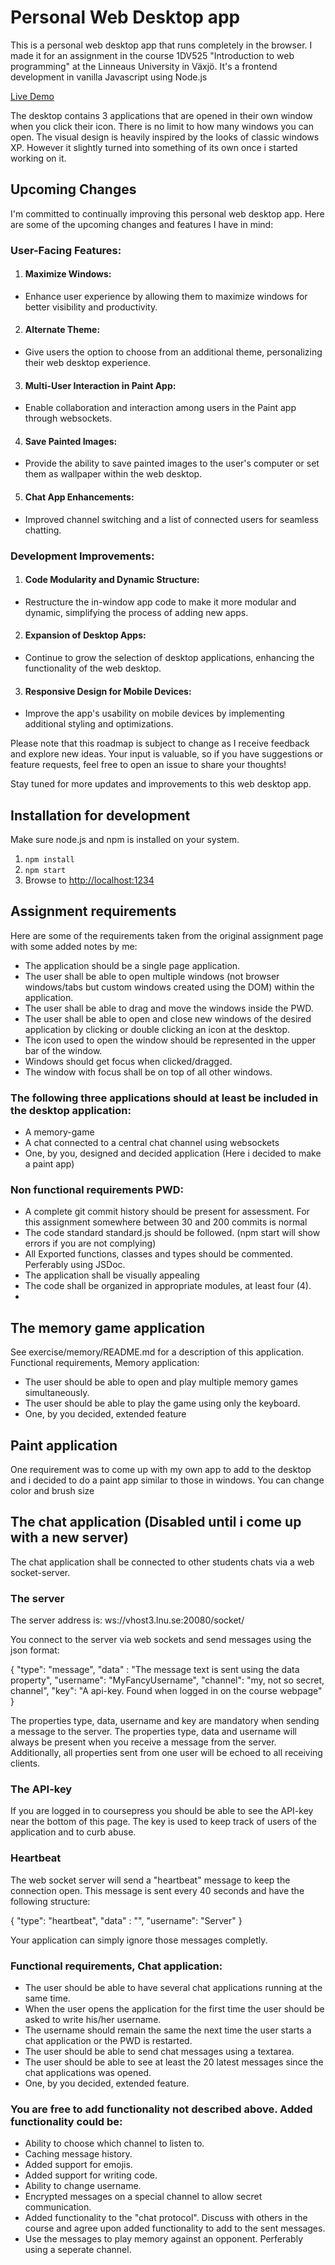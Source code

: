 # Personal Web Desktop app
This is a personal web desktop app that runs completely in the browser. I made it for an assignment in the course 1DV525 "Introduction to web programming" at the Linneaus University in Växjö. It's a frontend development in vanilla Javascript using Node.js

[Live Demo](https://thordmoller.github.io/personal-web-desktop/)

The desktop contains 3 applications that are opened in their own window when you click their icon. There is no limit to how many windows you can open. The visual design is heavily inspired by the looks of classic windows XP. However it slightly turned into something of its own once i started working on it.

## Upcoming Changes

I'm committed to continually improving this personal web desktop app. Here are some of the upcoming changes and features I have in mind:

### User-Facing Features:
1. #### Maximize Windows:
* Enhance user experience by allowing them to maximize windows for better visibility and productivity.
2. #### Alternate Theme:
  * Give users the option to choose from an additional theme, personalizing their web desktop experience.
3. #### Multi-User Interaction in Paint App:
* Enable collaboration and interaction among users in the Paint app through websockets.
4. #### Save Painted Images:
* Provide the ability to save painted images to the user's computer or set them as wallpaper within the web desktop.
5. #### Chat App Enhancements:
* Improved channel switching and a list of connected users for seamless chatting.

### Development Improvements:
1. #### Code Modularity and Dynamic Structure:
* Restructure the in-window app code to make it more modular and dynamic, simplifying the process of adding new apps.
2. #### Expansion of Desktop Apps:
* Continue to grow the selection of desktop applications, enhancing the functionality of the web desktop.
3. #### Responsive Design for Mobile Devices:
* Improve the app's usability on mobile devices by implementing additional styling and optimizations.

Please note that this roadmap is subject to change as I receive feedback and explore new ideas. Your input is valuable, so if you have suggestions or feature requests, feel free to open an issue to share your thoughts!

Stay tuned for more updates and improvements to this web desktop app.

## Installation for development
Make sure node.js and npm is installed on your system.

1. `npm install`
2. `npm start`
3. Browse to [http://localhost:1234](http://localhost:1234)

## Assignment requirements
Here are some of the requirements taken from the original assignment page with some added notes by me:
* The application should be a single page application.
* The user shall be able to open multiple windows (not browser windows/tabs but custom windows created using the DOM) within the application.
* The user shall be able to drag and move the windows inside the PWD.
* The user shall be able to open and close new windows of the desired application by clicking or double clicking an icon at the desktop.
* The icon used to open the window should be represented in the upper bar of the window.
* Windows should get focus when clicked/dragged.
* The window with focus shall be on top of all other windows.

### The following three applications should at least be included in the desktop application:
* A memory-game
* A chat connected to a central chat channel using websockets
* One, by you, designed and decided application (Here i decided to make a paint app)

### Non functional requirements PWD:
* A complete git commit history should be present for assessment. For this assignment somewhere between 30 and 200 commits is normal
* The code standard standard.js should be followed. (npm start will show errors if you are not complying)
* All Exported functions, classes and types should be commented. Perferably using JSDoc.
* The application shall be visually appealing
* The code shall be organized in appropriate modules, at least four (4).
*
## The memory game application

See exercise/memory/README.md for a description of this application.
Functional requirements, Memory application:
* The user should be able to open and play multiple memory games simultaneously.
* The user should be able to play the game using only the keyboard.
* One, by you decided, extended feature

## Paint application
One requirement was to come up with my own app to add to the desktop and i decided to do a paint app similar to those in windows. You can change color and brush size

## The chat application (Disabled until i come up with a new server)
The chat application shall be connected to other students chats via a web socket-server.
### The server

The server address is: ws://vhost3.lnu.se:20080/socket/

You connect to the server via web sockets and send messages using the json format:

{
  "type": "message",
  "data" : "The message text is sent using the data property",
  "username": "MyFancyUsername",
  "channel": "my, not so secret, channel",
  "key": "A api-key. Found when logged in on the course webpage"
}

The properties type, data, username and key are mandatory when sending a message to the server. The properties type, data and username will always be present when you receive a message from the server. Additionally, all properties sent from one user will be echoed to all receiving clients.
### The API-key

If you are logged in to coursepress you should be able to see the API-key near the bottom of this page. The key is used to keep track of users of the application and to curb abuse.
### Heartbeat

The web socket server will send a "heartbeat" message to keep the connection open. This message is sent every 40 seconds and have the following structure:

{
  "type": "heartbeat",
  "data" : "",
  "username": "Server"
}

Your application can simply ignore those messages completly.
### Functional requirements, Chat application:
* The user should be able to have several chat applications running at the same time.
* When the user opens the application for the first time the user should be asked to write his/her username.
* The username should remain the same the next time the user starts a chat application or the PWD is restarted.
* The user should be able to send chat messages using a textarea.
* The user should be able to see at least the 20 latest messages since the chat applications was opened.
* One, by you decided, extended feature.

### You are free to add functionality not described above. Added functionality could be:
* Ability to choose which channel to listen to.
* Caching message history.
* Added support for emojis.
* Added support for writing code.
* Ability to change username.
* Encrypted messages on a special channel to allow secret communication.
* Added functionality to the "chat protocol". Discuss with others in the course and agree upon added functionality to add to the sent messages.
* Use the messages to play memory against an opponent. Perferably using a seperate channel.
